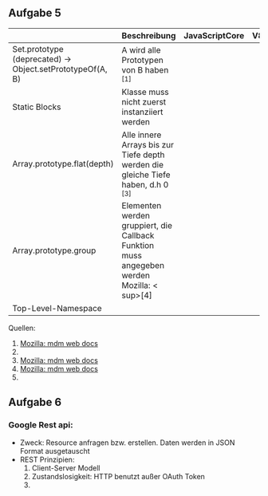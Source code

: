 ## Aufgabe 5

|                                                               | Beschreibung                                                                                     | JavaScriptCore | V8  | SpiderMonkey |
|---------------------------------------------------------------|--------------------------------------------------------------------------------------------------|----------------|-----|--------------|
| Set.prototype (deprecated) &rarr; Object.setPrototypeOf(A, B) | A wird alle Prototypen von B haben <sup>[1]</sup>                                                |                |     |              |
| Static Blocks                                                 | Klasse muss nicht zuerst instanziiert werden                                                     |                |     |              |
| Array.prototype.flat(depth)                                   | Alle innere Arrays bis zur Tiefe depth werden die gleiche Tiefe haben, d.h 0 <sup>[3]</sup>      |                |     |              |
| Array.prototype.group                                         | Elementen werden gruppiert, die Callback Funktion muss angegeben werden Mozilla: < sup>[4]</sup> |                |     |              |
| Top-Level-Namespace                                           |                                                                                                  |                |     |              |

Quellen:

1. [Mozilla: mdm web docs](https://developer.mozilla.org/en-US/docs/Web/JavaScript/Reference/Global_Objects/Object/setPrototypeOf)
2. []()
3. [Mozilla: mdm web docs](https://developer.mozilla.org/en-US/docs/Web/JavaScript/Reference/Global_Objects/Array/flat)
4. [Mozilla: mdm web docs](https://developer.mozilla.org/en-US/docs/Web/JavaScript/Reference/Global_Objects/Array/group)
5. 

## Aufgabe 6

### Google Rest api:

* Zweck: Resource anfragen bzw. erstellen. Daten werden in JSON Format ausgetauscht
* REST Prinzipien: 
  1. Client-Server Modell
  2. Zustandslosigkeit: HTTP benutzt außer OAuth Token
  3. 
